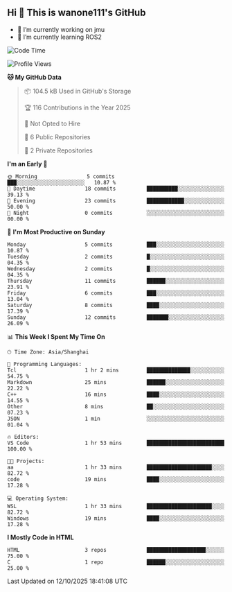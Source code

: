 ## Hi  👋 This is wanone111's GitHub

- 🔭 I’m currently working on jmu
- 🌱 I’m currently learning ROS2
<!--
**wanone111/wanone111** is a ✨ _special_ ✨ repository because its `README.md` (this file) appears on your GitHub profile.

Here are some ideas to get you started:

- 🔭 I’m currently working on jmu
- 🌱 I’m currently learning ...
- 👯 I’m looking to collaborate on ...
- 🤔 I’m looking for help with ...
- 💬 Ask me about ...
- 📫 How to reach me: ...
- 😄 Pronouns: ...
- ⚡ Fun fact: ...
-->



<!--START_SECTION:waka-->
![Code Time](http://img.shields.io/badge/Code%20Time-51%20hrs%2025%20mins-blue)

![Profile Views](http://img.shields.io/badge/Profile%20Views-23-blue)

**🐱 My GitHub Data** 

> 📦 104.5 kB Used in GitHub's Storage 
 > 
> 🏆 116 Contributions in the Year 2025
 > 
> 🚫 Not Opted to Hire
 > 
> 📜 6 Public Repositories 
 > 
> 🔑 2 Private Repositories 
 > 
**I'm an Early 🐤** 

```text
🌞 Morning                5 commits           ███░░░░░░░░░░░░░░░░░░░░░░   10.87 % 
🌆 Daytime                18 commits          ██████████░░░░░░░░░░░░░░░   39.13 % 
🌃 Evening                23 commits          ████████████░░░░░░░░░░░░░   50.00 % 
🌙 Night                  0 commits           ░░░░░░░░░░░░░░░░░░░░░░░░░   00.00 % 
```
📅 **I'm Most Productive on Sunday** 

```text
Monday                   5 commits           ███░░░░░░░░░░░░░░░░░░░░░░   10.87 % 
Tuesday                  2 commits           █░░░░░░░░░░░░░░░░░░░░░░░░   04.35 % 
Wednesday                2 commits           █░░░░░░░░░░░░░░░░░░░░░░░░   04.35 % 
Thursday                 11 commits          ██████░░░░░░░░░░░░░░░░░░░   23.91 % 
Friday                   6 commits           ███░░░░░░░░░░░░░░░░░░░░░░   13.04 % 
Saturday                 8 commits           ████░░░░░░░░░░░░░░░░░░░░░   17.39 % 
Sunday                   12 commits          ███████░░░░░░░░░░░░░░░░░░   26.09 % 
```


📊 **This Week I Spent My Time On** 

```text
🕑︎ Time Zone: Asia/Shanghai

💬 Programming Languages: 
Tcl                      1 hr 2 mins         ██████████████░░░░░░░░░░░   54.75 % 
Markdown                 25 mins             ██████░░░░░░░░░░░░░░░░░░░   22.22 % 
C++                      16 mins             ████░░░░░░░░░░░░░░░░░░░░░   14.55 % 
Other                    8 mins              ██░░░░░░░░░░░░░░░░░░░░░░░   07.23 % 
JSON                     1 min               ░░░░░░░░░░░░░░░░░░░░░░░░░   01.04 % 

🔥 Editors: 
VS Code                  1 hr 53 mins        █████████████████████████   100.00 % 

🐱‍💻 Projects: 
aa                       1 hr 33 mins        █████████████████████░░░░   82.72 % 
code                     19 mins             ████░░░░░░░░░░░░░░░░░░░░░   17.28 % 

💻 Operating System: 
WSL                      1 hr 33 mins        █████████████████████░░░░   82.72 % 
Windows                  19 mins             ████░░░░░░░░░░░░░░░░░░░░░   17.28 % 
```

**I Mostly Code in HTML** 

```text
HTML                     3 repos             ███████████████████░░░░░░   75.00 % 
C                        1 repo              ██████░░░░░░░░░░░░░░░░░░░   25.00 % 
```




 Last Updated on 12/10/2025 18:41:08 UTC
<!--END_SECTION:waka-->

